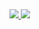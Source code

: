 
<a href="https://portal.azure.com/#create/Microsoft.Template/uri/https%3A%2F%2Fraw.githubusercontent.com%2Frahulpnath%2FBlog%2Fmaster%2FKeyVault%2520ARM%2520Template%2Fazuredeploy.json" target="_blank">
    <img src="http://azuredeploy.net/deploybutton.png"/>
</a>
<a href="http://armviz.io/#/?load=https%3A%2F%2Fraw.githubusercontent.com%2Frahulpnath%2FBlog%2Fmaster%2FKeyVault%2520ARM%2520Template%2Fazuredeploy.json" target="_blank">
    <img src="http://armviz.io/visualizebutton.png"/>
</a>
